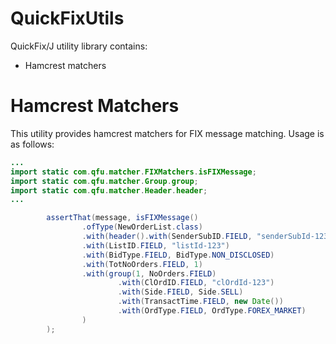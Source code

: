 QuickFixUtils
=============

QuickFix/J utility library contains:

* Hamcrest matchers

Hamcrest Matchers
=================

This utility provides hamcrest matchers for FIX message matching. Usage is as follows:

```java
...
import static com.qfu.matcher.FIXMatchers.isFIXMessage;
import static com.qfu.matcher.Group.group;
import static com.qfu.matcher.Header.header;
...

        assertThat(message, isFIXMessage()
                .ofType(NewOrderList.class)
                .with(header().with(SenderSubID.FIELD, "senderSubId-123"))
                .with(ListID.FIELD, "listId-123")
                .with(BidType.FIELD, BidType.NON_DISCLOSED)
                .with(TotNoOrders.FIELD, 1)
                .with(group(1, NoOrders.FIELD)
                        .with(ClOrdID.FIELD, "clOrdId-123")
                        .with(Side.FIELD, Side.SELL)
                        .with(TransactTime.FIELD, new Date())
                        .with(OrdType.FIELD, OrdType.FOREX_MARKET)
                )
        );
```